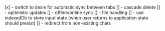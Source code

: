 [x] - switch to dexie for automatic sync between tabs
[] - cascade delete
[] - optimistic updates
[] - offline/online sync
[] - file handling
[] - use indexedDb to store input state (when user returns to application state should presist)
[] - redirect from non-existing chats
